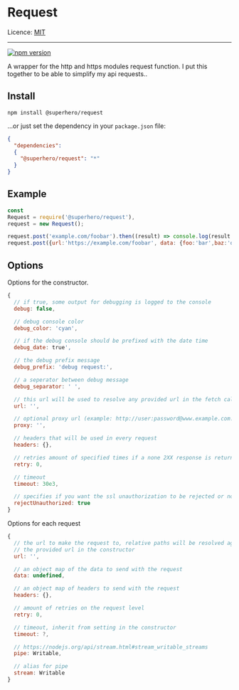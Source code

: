 # Request

Licence: [MIT](https://opensource.org/licenses/MIT)

---

[![npm version](https://badge.fury.io/js/%40superhero%2Frequest.svg)](https://badge.fury.io/js/%40superhero%2Frequest)

A wrapper for the http and https modules request function. I put this together to be able to simplify my api requests..

## Install

`npm install @superhero/request`

...or just set the dependency in your `package.json` file:

```json
{
  "dependencies":
  {
    "@superhero/request": "*"
  }
}
```

## Example

```javascript
const
Request = require('@superhero/request'),
request = new Request();

request.post('example.com/foobar').then((result) => console.log(result.status, result.headers, result.data));
request.post({url:'https://example.com/foobar', data: {foo:'bar',baz:'qux'}}).then(console.log);
```

## Options

Options for the constructor.

```javascript
{
  // if true, some output for debugging is logged to the console
  debug: false,

  // debug console color
  debug_color: 'cyan',

  // if the debug console should be prefixed with the date time
  debug_date: true',

  // the debug prefix message
  debug_prefix: 'debug request:',

  // a seperator between debug message
  debug_separator: ' ',

  // this url will be used to resolve any provided url in the fetch call
  url: '',

  // optional proxy url (example: http://user:password@www.example.com:666)
  proxy: '',

  // headers that will be used in every request
  headers: {},

  // retries amount of specified times if a none 2XX response is returned
  retry: 0,

  // timeout
  timeout: 30e3,

  // specifies if you want the ssl unauthorization to be rejected or not
  rejectUnauthorized: true
}
```

Options for each request

```javascript
{
  // the url to make the request to, relative paths will be resolved against
  // the provided url in the constructor
  url: '',

  // an object map of the data to send with the request
  data: undefined,

  // an object map of headers to send with the request
  headers: {},

  // amount of retries on the request level
  retry: 0,

  // timeout, inherit from setting in the constructor
  timeout: ?,

  // https://nodejs.org/api/stream.html#stream_writable_streams
  pipe: Writable,

  // alias for pipe
  stream: Writable
}
```
